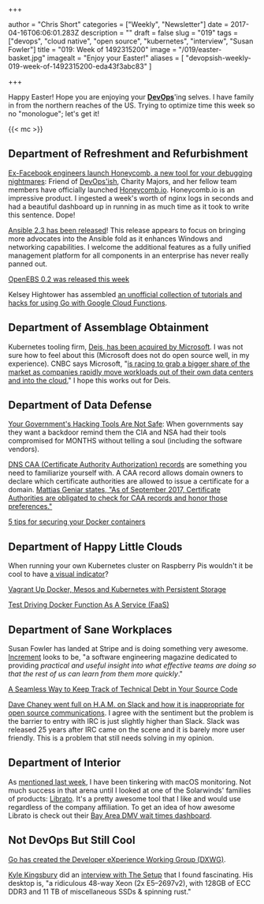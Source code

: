 +++

author = "Chris Short"
categories = ["Weekly", "Newsletter"]
date = 2017-04-16T06:06:01.283Z
description = ""
draft = false
slug = "019"
tags = ["devops", "cloud native", "open source", "kubernetes", "interview", "Susan Fowler"]
title = "019: Week of 1492315200"
image = "/019/easter-basket.jpg"
imagealt = "Enjoy your Easter!"
aliases = [
    "devopsish-weekly-019-week-of-1492315200-eda43f3abc83"
]

+++

Happy Easter! Hope you are enjoying your [**DevOps**](https://devopsish.com/)'ing selves. I have family in from the northern reaches of the US. Trying to optimize time this week so no "monologue"; let's get it!

{{< mc >}}

## Department of Refreshment and Refurbishment

[Ex-Facebook engineers launch Honeycomb, a new tool for your debugging nightmares](http://www.techrepublic.com/article/ex-facebook-engineers-launch-honeycomb-a-new-tool-for-your-debugging-nightmares/): Friend of [DevOps'ish](https://devopsish.com/), Charity Majors, and her fellow team members have officially launched [Honeycomb.io](https://honeycomb.io/). Honeycomb.io is an impressive product. I ingested a week's worth of nginx logs in seconds and had a beautiful dashboard up in running in as much time as it took to write this sentence. Dope!

[Ansible 2.3 has been released](https://www.redhat.com/en/about/press-releases/red-hat-delivers-advanced-network-automation-latest-version-ansible?sc_cid=7016000000127NJAAY)! This release appears to focus on bringing more advocates into the Ansible fold as it enhances Windows and networking capabilities. I welcome the additional features as a fully unified management platform for all components in an enterprise has never really panned out.

[OpenEBS 0.2 was released this week](https://blog.openebs.io/openebs-sprinting-ahead-0-2-released-28f5001deeaa)

Kelsey Hightower has assembled [an unofficial collection of tutorials and hacks for using Go with Google Cloud Functions](https://github.com/kelseyhightower/google-cloud-functions-go).

## Department of Assemblage Obtainment

Kubernetes tooling firm, [Deis, has been acquired by Microsoft](https://deis.com/blog/2017/deis-to-join-microsoft/). I was not sure how to feel about this (Microsoft does not do open source well, in my experience). CNBC says Microsoft, "[is racing to grab a bigger share of the market as companies rapidly move workloads out of their own data centers and into the cloud.](http://www.cnbc.com/2017/04/10/microsoft-acquires-deis-in-latest-bid-to-catch-aws.html)" I hope this works out for Deis.

## Department of Data Defense

[Your Government's Hacking Tools Are Not Safe](https://motherboard.vice.com/en_us/article/your-governments-hacking-tools-are-not-safe): When governments say they want a backdoor remind them the CIA and NSA had their tools compromised for MONTHS without telling a soul (including the software vendors).

[DNS CAA (Certificate Authority Authorization) records](https://tools.ietf.org/html/rfc6844) are something you need to familiarize yourself with. A CAA record allows domain owners to declare which certificate authorities are allowed to issue a certificate for a domain. [Mattias Geniar states, "As of September 2017, Certificate Authorities are obligated to check for CAA records and honor those preferences."](https://ma.ttias.be/caa-checking-becomes-mandatory-ssltls-certificates/?utm_source=cronweekly.com)

[5 tips for securing your Docker containers](http://www.techrepublic.com/article/5-tips-for-securing-your-docker-containers/)

## Department of Happy Little Clouds

When running your own Kubernetes cluster on Raspberry Pis wouldn't it be cool to have [a visual indicator](https://youtu.be/a7MX6ED2zVM)?

[Vagrant Up Docker, Mesos and Kubernetes with Persistent Storage](https://blog.codedellemc.com/2017/04/12/vagrant-docker-mesos-kubernetes-persistent-storage/)

[Test Driving Docker Function As A Service (FaaS)](https://www.brianchristner.io/test-driving-docker-function-as-a-service-faas/)

## Department of Sane Workplaces

Susan Fowler has landed at Stripe and is doing something very awesome. [Increment](https://increment.com/) looks to be, "a software engineering magazine dedicated to providing *practical and useful insight into what effective teams are doing so that the rest of us can learn from them more quickly*."

[A Seamless Way to Keep Track of Technical Debt in Your Source Code](http://philippe.bourgau.net/a-seamless-way-to-keep-track-of-technical-debt-in-your-source-code/)

[Dave Chaney went full on H.A.M. on Slack and how it is inappropriate for open source communications](https://dave.cheney.net/2017/04/11/why-slack-is-inappropriate-for-open-source-communications). I agree with the sentiment but the problem is the barrier to entry with IRC is just slightly higher than Slack. Slack was released 25 years after IRC came on the scene and it is barely more user friendly. This is a problem that still needs solving in my opinion.

## Department of Interior

As [mentioned last week](/018/), I have been tinkering with macOS monitoring. Not much success in that arena until I looked at one of the Solarwinds' families of products: [Librato](https://www.librato.com/). It's a pretty awesome tool that I like and would use regardless of the company affiliation. To get an idea of how awesome Librato is check out their [Bay Area DMV wait times dashboard](https://metrics.librato.com/s/public/r623c3itn?duration=21600&end_time=1489696705&intercom=true).

## Not DevOps But Still Cool

[Go has created the Developer eXperience Working Group (DXWG)](https://blog.golang.org/developer-experience).

[Kyle Kingsbury](https://aphyr.com/) did an [interview with The Setup](https://usesthis.com/interviews/kyle.kingsbury/) that I found fascinating. His desktop is, "a ridiculous 48-way Xeon (2x E5–2697v2), with 128GB of ECC DDR3 and 11 TB of miscellaneous SSDs & spinning rust."